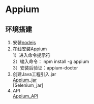 # Appium  
## 环境搭建  
1. 安装[nodejs](http://www.nodejs.org/download/ "Node.js")  
2. 在线安装Appium  
1）进入命令提示符  
2）输入命令： npm install -g appium  
3）安装后验证：appium-doctor
3. 创建Java工程引入.jar   
[Appium_jar](http://appium.io/downloads.html "Appium_jar")   
[Selenium_jar]
4. API  
[Appium_API](http://appium.github.io/java-client/ "Appium_API")



